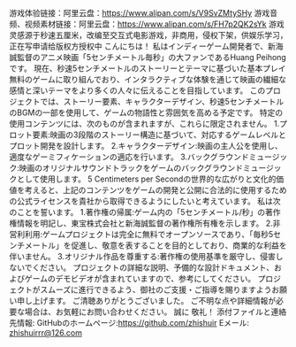 游戏体验链接：阿里云盘：https://www.alipan.com/s/V9SvZMtySHy
游戏音频、视频素材链接：阿里云盘：https://www.alipan.com/s/FH7p2QK2sYk
游戏灵感源于秒速五厘米，改编至交互式电影游戏，非商用，侵权下架，供娱乐学习，正在写申请给版权方授权中
こんにちは！ 
   私はインディーゲーム開発者で、新海誠監督のアニメ映画「5センチメートル毎秒」の大ファンであるHuang Peihongです。 現在、秒速5センチメートルのストーリーとテーマに基づいた基本プレイ無料のゲームに取り組んでおり、インタラクティブな体験を通じて映画の繊細な感情と深いテーマをより多くの人々に伝えることを目指しています。 このプロジェクトでは、ストーリー要素、キャラクターデザイン、秒速5センチメートルのBGMの一部を使用して、ゲームの物語性と雰囲気を高める予定です。
特定の使用コンテンツには、次のものが含まれますが、これらに限定されません。
1.プロット要素:映画の3段階のストーリー構造に基づいて、対応するゲームレベルとプロット開発を設計します。 
2.キャラクターデザイン:映画の主人公を使用し、適度なゲーミフィケーションの適応を行います。
3.バックグラウンドミュージック:映画のオリジナルサウンドトラックをゲームのバックグラウンドミュージックとして使用します。 
 5 Centimeters per Secondの世界的な広がりと文化的価値を考えると、上記のコンテンツをゲームの開発と公開に合法的に使用するための公式ライセンスを貴社から取得できるようにしたいと考えています。 私は次のことを誓います。
  1.著作権の帰属:ゲーム内の「5センチメートル/秒」の著作権情報を明記し、東宝株式会社と新海誠監督の著作権所有権を示します。
  2.非営利利用:ゲームプロジェクトは完全に無料でオープンソースであり、「毎秒5センチメートル」を促進し、敬意を表することを目的としており、商業的な利益を伴いません。
  3.オリジナル作品を尊重する:著作権の使用基準を厳守し、侵害しないでください。 プロジェクトの詳細な説明、予備的な設計ドキュメント、およびゲームのデモビデオが含まれていますので、参考にしてください。 プロジェクトがスムーズに進行できるよう、御社のご支援・ご指導を賜りますようお願い申し上げます。 ご清聴ありがとうございました。 ご不明な点や詳細情報が必要な場合は、お気軽にお問い合わせください。 
 誠に 
 敬礼！
添付ファイルと連絡先情報:
GitHubのホームページ:https://github.com/zhishuir
Eメール: zhishuirrr@126.com 
